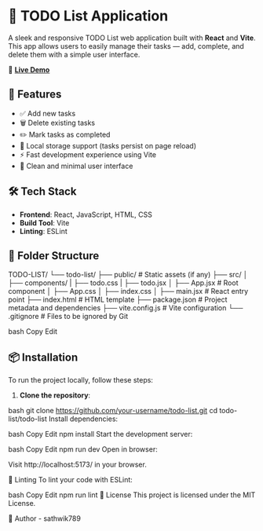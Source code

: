 # 📝 TODO List Application

A sleek and responsive TODO List web application built with **React** and **Vite**. This app allows users to easily manage their tasks — add, complete, and delete them with a simple user interface.

🔗 **[Live Demo](https://todo-list-front-end-project-utdi.vercel.app/)**

## 🚀 Features

- ✅ Add new tasks
- 🗑️ Delete existing tasks
- ✏️ Mark tasks as completed
- 💾 Local storage support (tasks persist on page reload)
- ⚡ Fast development experience using Vite
- 🎨 Clean and minimal user interface

## 🛠️ Tech Stack

- **Frontend**: React, JavaScript, HTML, CSS
- **Build Tool**: Vite
- **Linting**: ESLint

## 📁 Folder Structure

TODO-LIST/
└── todo-list/
├── public/ # Static assets (if any)
├── src/
│ ├── components/
      | ├── todo.css
      | ├── todo.jsx
│ ├── App.jsx # Root component
│ ├── App.css
│ ├── index.css
│ ├── main.jsx # React entry point
├── index.html # HTML template
├── package.json # Project metadata and dependencies
├── vite.config.js # Vite configuration
└── .gitignore # Files to be ignored by Git

bash
Copy
Edit

## 📦 Installation

To run the project locally, follow these steps:

1. **Clone the repository**:

   
bash
   git clone https://github.com/your-username/todo-list.git
   cd todo-list/todo-list
Install dependencies:

bash
Copy
Edit
npm install
Start the development server:

bash
Copy
Edit
npm run dev
Open in browser:

Visit http://localhost:5173/ in your browser.

🧪 Linting
To lint your code with ESLint:

bash
Copy
Edit
npm run lint
📄 License
This project is licensed under the MIT License.

👤 Author - sathwik789
